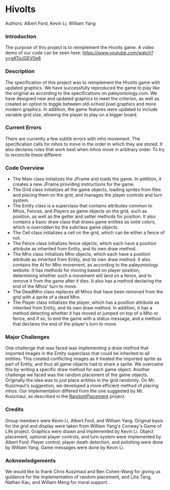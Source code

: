 # Hivolts

Authors: Albert Ford, Kevin Li, William Yang

### Introduction

The purpose of this project is to reimplement the Hivolts game. A video demo of our code can be seen here: https://www.youtube.com/watch?v=gATqJGEV0e8

### Description

The specification of this project was to reimplement the Hivolts game with updated graphics. We have successfully reproduced the game to play like the original as according to the specifications on paleyontology.com. We have designed new and updated graphics to meet the criterion, as well as created an option to toggle between old-school pixel graphics and more modern graphics. In addition, the game features were updated to include variable grid size, allowing the player to play on a bigger board. 

### Current Errors

There are currently a few subtle errors with mho movement. The specification calls for mhos to move in the order in which they are stored. It also declares rules that work best when mhos move in arbitrary order. To try to reconcile these different 

### Code Overview

 * The Main class initializes the JFrame and loads the game. In addition, it creates a new JFrame providing instructions for the game. 
 * The Grid class initializes all the game objects, loading sprites from files and placing them on the grid, and manages the player controls and turn system. 
 * The Entity class is a superclass that contains attributes common to Mhos, Fences, and Players as game objects on the grid, such as position, as well as the getter and setter methods for position. It also contains a basic draw class that draws game entities as solid colors, which is overridden by the subclass game objects. 
 * The Cell class initializes a cell on the grid, which can be either a fence of not. 
 * The Fence class initializes fence objects, which each have a position attribute as inherited from Entity, and its own draw method. 
 * The Mho class initializes Mho objects, which each have a position attribute as inherited from Entity, and its own draw method. It also contains the AI for Mho movement, as according to the paleyontology website. It has methods for moving based on player position, determining whether such a movement will land on a fence, and to remove it from the game after it dies. It also has a method declaring the end of the Mhos' turn to move. 
 * The DeadMho class replaces all Mhos that have been removed from the grid with a sprite of a dead Mho. 
 * The Player class initializes the player, which has a position attribute as inherited from Entity, and its own draw method. In addition, it has a method detecting whether it has moved or jumped on top of a Mho or fence, and if so, to end the game with a status message, and a method that declares the end of the player's turn to move. 

### Major Challenges
One challenge that was faced was implementing a draw method that imported images in the Entity superclass that could be inherited to all entities. This created conflicting images as it treated the imported sprite as part of Entity, and thus all game objects had to share a sprite. We overcame this by writing a specific draw method for each game object. 
Another challenge we faced was the random placement of the game objects. Originally the idea was to just place entities in the grid randomly. On Mr. Kuszmaul's suggestion, we developed a more efficient method of placing mhos. Our implementation differed from the one suggested by Mr. Kuszmaul, as described in the [RandomPlacement](https://github.com/as-f/RandomPlacement) project.

### Credits
Group members were Kevin Li, Albert Ford, and William Yang. Original basis for the grid and display were taken from William Yang's Conway's Game of Life project. Graphics were drawn and implemented by Kevin Li. Object placement, optional player controls, and turn system were implemented by Albert Ford. Player control, player death detection, and polishing were done by William Yang. Game messages were done by Kevin Li. 

### Acknowledgements
We would like to thank Chris Kuszmaul and Ben Cohen-Wang for giving us guidance for the implementation of random placement, and Lilia Tang, Nathan Kau, and William Meng for moral support. 
